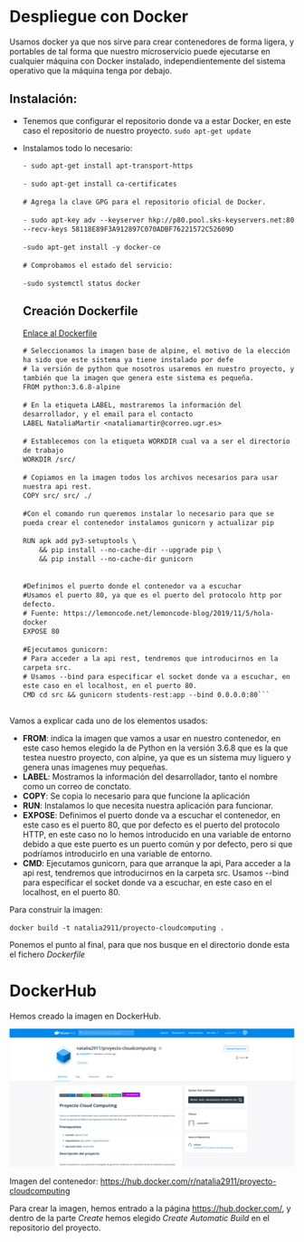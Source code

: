 # Despliegue con Docker
Usamos docker ya que nos sirve para crear contenedores de forma ligera, y portables de tal forma que nuestro  microservicio puede ejecutarse en cualquier máquina con Docker instalado, independientemente del sistema operativo que la máquina tenga por debajo.

## Instalación:

* Tenemos que configurar el repositorio donde va a estar Docker, en este caso el repositorio de nuestro proyecto. `sudo apt-get update`
* Instalamos todo lo necesario: 
    ```
    - sudo apt-get install apt-transport-https

    - sudo apt-get install ca-certificates

    # Agrega la clave GPG para el repositorio oficial de Docker.

    - sudo apt-key adv --keyserver hkp://p80.pool.sks-keyservers.net:80 --recv-keys 58118E89F3A912897C070ADBF76221572C52609D

    -sudo apt-get install -y docker-ce

    # Comprobamos el estado del servicio:

    -sudo systemctl status docker

    ``` 

    ## Creación Dockerfile

    [Enlace al Dockerfile](https://github.com/natalia2911/Proyecto-CloudComputing/blob/master/Dockerfile)

    ``` 
    # Seleccionamos la imagen base de alpine, el motivo de la elección ha sido que este sistema ya tiene instalado por defe
    # la versión de python que nosotros usaremos en nuestro proyecto, y también que la imagen que genera este sistema es pequeña.
    FROM python:3.6.8-alpine

    # En la etiqueta LABEL, mostraremos la información del desarrollador, y el email para el contacto
    LABEL NataliaMartir <nataliamartir@correo.ugr.es>

    # Establecemos con la etiqueta WORKDIR cual va a ser el directorio de trabajo
    WORKDIR /src/

    # Copiamos en la imagen todos los archivos necesarios para usar nuestra api rest.
    COPY src/ src/ ./

    #Con el comando run queremos instalar lo necesario para que se pueda crear el contenedor instalamos gunicorn y actualizar pip

    RUN apk add py3-setuptools \
        && pip install --no-cache-dir --upgrade pip \ 
        && pip install --no-cache-dir gunicorn


    #Definimos el puerto donde el contenedor va a escuchar
    #Usamos el puerto 80, ya que es el puerto del protocolo http por defecto.
    # Fuente: https://lemoncode.net/lemoncode-blog/2019/11/5/hola-docker
    EXPOSE 80

    #Ejecutamos gunicorn:
    # Para acceder a la api rest, tendremos que introducirnos en la carpeta src.
    # Usamos --bind para especificar el socket donde va a escuchar, en este caso en el localhost, en el puerto 80.
    CMD cd src && gunicorn students-rest:app --bind 0.0.0.0:80``` 


Vamos a explicar cada uno de los elementos usados:

* **FROM**: indica la imagen que vamos a usar en nuestro contenedor, en este caso hemos elegido la de Python en la versión 3.6.8 que es la que testea nuestro proyecto, con alpine, ya que es un sistema muy liguero y genera unas imagenes muy pequeñas.
* **LABEL**: Mostramos la información del desarrollador, tanto el nombre como un correo de conctato.
* **COPY**: Se copia lo necesario para que funcione la aplicación
* **RUN**: Instalamos lo que necesita nuestra aplicación para funcionar.
* **EXPOSE**: Definimos el puerto donde va a escuchar el contenedor, en este caso es el puerto 80, que por defecto es el puerto del protocolo HTTP, en este caso no lo hemos introducido en una variable de entorno debido a que este puerto es un puerto común y por defecto, pero si que podríamos introducirlo en una variable de entorno.
* **CMD**: Ejecutamos gunicorn, para que arranque la api, Para acceder a la api rest, tendremos que introducirnos en la carpeta src. Usamos --bind para especificar el socket donde va a escuchar, en este caso en el localhost, en el puerto 80.

Para construir la imagen:

` docker build -t natalia2911/proyecto-cloudcomputing .
` 

Ponemos el punto al final, para que nos busque en el directorio donde esta el fichero *Dockerfile* 

# DockerHub

Hemos creado la imagen en DockerHub.

![img](https://github.com/natalia2911/Proyecto-CloudComputing/blob/master/img/dockerhub.png)

Imagen del contenedor: https://hub.docker.com/r/natalia2911/proyecto-cloudcomputing 

Para crear la imagen, hemos entrado a la página  https://hub.docker.com/, y dentro de la parte *Create* hemos elegido *Create Automatic Build* en el repositorio del proyecto.